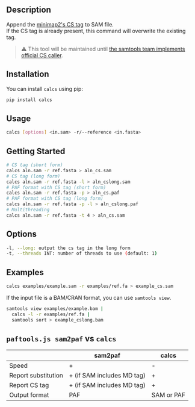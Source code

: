 ## Description

Append the [minimap2's CS tag](https://github.com/lh3/minimap2#cs) to SAM file.  
If the CS tag is already present, this command will overwrite the existing tag.


> :warning: This tool will be maintained until [the samtools team implements official CS caller](https://github.com/samtools/samtools/issues/1264).

## Installation

You can install `calcs` using pip:

```bash
pip install calcs
```

<!-- Alternatively, you can get `calcs` from bioconda:

```
conda install -c bioconda calcs
``` -->

## Usage

```bash
calcs [options] <in.sam> -r/--reference <in.fasta>
```

## Getting Started

```bash
# CS tag (short form)
calcs aln.sam -r ref.fasta > aln_cs.sam
# CS tag (long form)
calcs aln.sam -r ref.fasta -l > aln_cslong.sam
# PAF format with CS tag (short form)
calcs aln.sam -r ref.fasta -p > aln_cs.paf
# PAF format with CS tag (long form)
calcs aln.sam -r ref.fasta -p -l > aln_cslong.paf
# Multithreading
calcs aln.sam -r ref.fasta -t 4 > aln_cs.sam
```


## Options

```bash
-l, --long: output the cs tag in the long form
-t, --threads INT: number of threads to use (default: 1)
```

## Examples

```bash
calcs examples/example.sam -r examples/ref.fa > example_cs.sam
```

If the input file is a BAM/CRAN format, you can use `samtools view`.

```bash
samtools view examples/example.bam |
  calcs -l -r examples/ref.fa |
  samtools sort > example_cslong.bam
```

## `paftools.js sam2paf` vs `calcs`

|                     | sam2paf                    | calcs      |
| ------------------- | -------------------------- | ---------- |
| Speed               | +                          | -          |
| Report substitution | + (if SAM includes MD tag) | +          |
| Report CS tag       | + (if SAM includes MD tag) | +          |
| Output format       | PAF                        | SAM or PAF |


